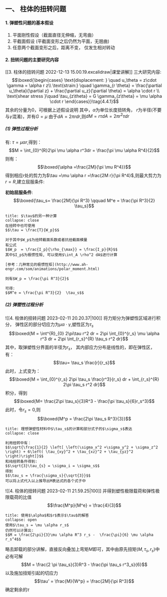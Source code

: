 ## 一、 柱体的扭转问题
#### 1. 弹塑性问题的基本假设

1. 平面刚性假设（截面直径无伸缩，无弯曲）
2. 平截面假设 (平截面变形之后仍然为平面，无翘曲)
3. 任意两个截面变形之后，距离不变， 仅发生相对转动

#### 2. 扭转问题的主要研究内容
[[3. 柱体的扭转问题 2022-12-13 15.00.19.excalidraw|课堂讲解]]
三大研究内容: 
$$\boxed{\begin{cases}
\text{displacement: } \quad  u_\theta = z\cdot \gamma = \alpha r z\\
\text{strain:} \quad  \gamma_{r \theta} = \frac{\partial u_\theta}{\partial z} + \frac{\partial u_z}{\partial \theta} = \alpha \cdot  r \\
\text{shear stress }\quad \tau_{z\theta} = G \gamma_{z\theta} = \mu \alpha \cdot r
\end{cases}}\tag{4.4.1}$$
其余的分量为0，可根据上述假设说明
其中，$\alpha$为单位长度扭转角， $r$为半径(不要与$\gamma$混淆)，并有$G = \mu$
由于$dA = 2\pi r dr$,则$dM = r \tau dA = 2\pi r^2 \tau dr$ 

##### (1) 弹性过程分析
有: $\tau=\mu \alpha r$,得到： 
$$M = \int_{0}^{R}2\pi \mu \alpha r^3dr = \frac{\pi \mu \alpha R^4}{2}$$
则有：$$\boxed{\alpha =\frac{2M}{\pi \mu R^4}}$$
得到相应$r$处的剪力为$\tau =\mu \alpha r  =\frac{2M r}{\pi R^4}$,则最大剪力为$r=R$,建立屈服条件:

**初始屈服条件**: 
$$\boxed{\tau_s= \frac{2M}{\pi R^3} \qquad  M^e = \frac{\pi R^3}{2} \tau_s}$$
`````ad-note
title: $\tau$的另一种计算
collapse: close
在扭转中也可使用
$$\tau = \frac{T}{W_p}$$

对于其中$W_p$为扭转截面系数或者抗扭截面模量
有公式
$$W_p  = \frac{I_p}{\rho_{\max}} = \frac{I_p}{R}$$
其中$I_p$为极惯性矩, 可以使用$\int_A \rho^2 dA$进行计算

[参考：几种常见的极惯性矩](http://www.ah-engr.com/som/animations/polar_moment.html)

则有$W_p = \frac{\pi R^3}{2}$

可得: 
$$M^e = \frac{\pi R^3}{2}  \tau_s$$
`````

##### (2) 弹塑性过程分析
![[4. 柱体的扭转问题 2023-02-11 20.20.37|100]]
将力矩分为弹塑性区域进行积分， 弹性区的部分切应力为$\mu \alpha \cdot  \gamma$,塑性区为$\tau_s$
$$\boxed{M = \int^{R}_{0} 2\pi\tau r^2 dr = 2\pi \int_{0}^{r_s} \mu \alpha r^3 dr + 2\pi \int_{r_s}^{R} \tau_s r^2 dr}$$
其中，取弹塑性分界面的半径为$r_s$， 其内部应力分布是线性的，即在弹性区，有：
$$\tau= \tau_s \frac{r}{r_s}$$
此时，上式变为：
$$\boxed{M = \int_{0}^{r_s} 2\pi \tau_s \frac{r^3}{r_s} dr + \int_{r_s}^{R} 2\pi \tau_s r^2 dr}$$
积分，得到
$$\boxed{M= \frac{2\pi \tau_s}{3}R^3 - \frac{\pi \tau_s}{6}r_s^3}$$
此时，令$r_s = 0,$则
$$\boxed{M^p = \frac{2\pi \tau_s R^3}{3}}$$

`````ad-caution
title: 理想弹塑性材料中$\tau_s$的计算和部分式子的$\sigma_s$表达
collapse: close

利用扭转中有：
$$\sqrt{\frac{1}{2} \left[ \left(\sigma_x^2 +\sigma_y^2 + \sigma_z^2 \right) + 6\left( \tau_{xy}^2 + \tau_{xz}^2 + \tau_{yz}^2 \right)\right]}$$
和纯扭转条件得到: 
$$\sqrt{3}\tau_{s} = \sigma_i = \sigma_s$$
得到
$$\tau_s = \frac{\sigma_s}{\sqrt{3}}$$
可以将上式代入以上推导出M表达式的各个式子中
`````

![[4. 柱体的扭转问题 2023-02-11 21.59.25|100]]
并得到塑性极限载荷和弹性极限载荷的比值
$$\frac{M^p}{M^e} = \frac{4}{3}$$

`````ad-note
title: 使用$\alpha$和$r$表示$\tau$的解答
collapse: open
使用$\tau_s = \mu \alpha r_s$
仍然可以计算出: 
$$M = \frac{2\pi}{3}\mu \alpha R^3 r_s -  \frac{\pi}{6} \mu \alpha r_s^4$$
`````
略去卸载的部分讲解，直接反向叠加上弯矩$M$即可，其中由原先扭矩$(M,\tau_s, r_s)$中必有可解
$$M  = \frac{2 \pi \tau_s}{3}R^3 - \frac{\pi \tau_s r^3_s}{6}$$
以及施加扭矩引起的切应力
$$\tau' = \frac{M}{W^p} = \frac{2M}{\pi R^3}$$
确定剩余的$\tau$

